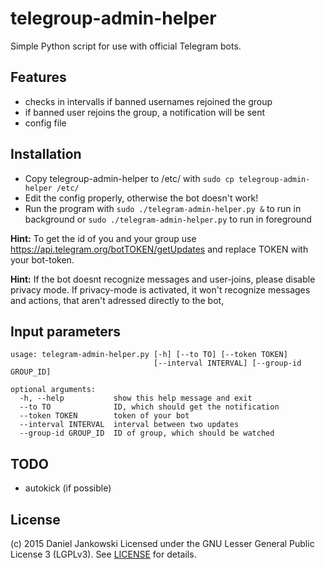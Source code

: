 telegroup-admin-helper
=====================

Simple Python script for use with official Telegram bots.


Features
--------

- checks in intervalls if banned usernames rejoined the group
- if banned user rejoins the group, a notification will be sent
- config file


Installation
------------

- Copy telegroup-admin-helper to /etc/ with `sudo cp telegroup-admin-helper /etc/`
- Edit the config properly, otherwise the bot doesn't work!
- Run the program with `sudo ./telegram-admin-helper.py &` to run in background or
    `sudo ./telegram-admin-helper.py` to run in foreground


**Hint:** To get the id of you and your group use https://api.telegram.org/botTOKEN/getUpdates and replace TOKEN with your bot-token.

**Hint:** If the bot doesnt recognize messages and user-joins, please disable privacy mode. If privacy-mode is activated, it won't recognize messages and actions, that aren't adressed directly to the bot,


Input parameters
----------------

```
usage: telegram-admin-helper.py [-h] [--to TO] [--token TOKEN]
                                [--interval INTERVAL] [--group-id GROUP_ID]

optional arguments:
  -h, --help           show this help message and exit
  --to TO              ID, which should get the notification
  --token TOKEN        token of your bot
  --interval INTERVAL  interval between two updates
  --group-id GROUP_ID  ID of group, which should be watched
```


TODO
----

- autokick (if possible)


License
-------

(c) 2015 Daniel Jankowski
Licensed under the GNU Lesser General Public License 3 (LGPLv3). See [LICENSE](./LICENSE) for details.
